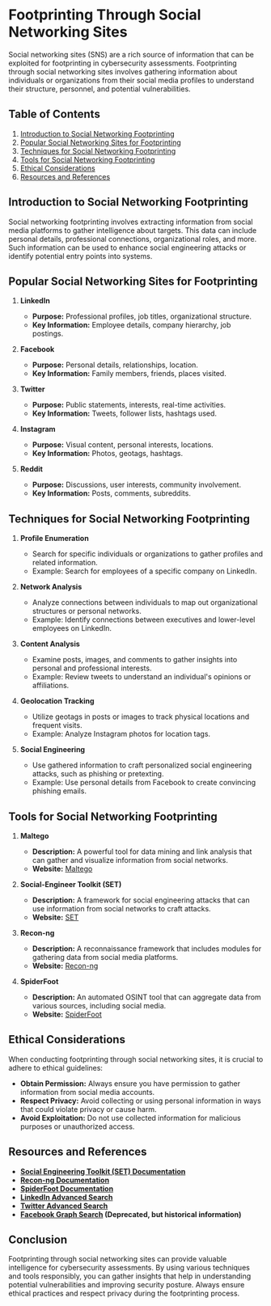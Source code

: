 # Footprinting Through Social Networking Sites

Social networking sites (SNS) are a rich source of information that can be exploited for footprinting in cybersecurity assessments. Footprinting through social networking sites involves gathering information about individuals or organizations from their social media profiles to understand their structure, personnel, and potential vulnerabilities.

## Table of Contents

1. [Introduction to Social Networking Footprinting](#introduction-to-social-networking-footprinting)
2. [Popular Social Networking Sites for Footprinting](#popular-social-networking-sites-for-footprinting)
3. [Techniques for Social Networking Footprinting](#techniques-for-social-networking-footprinting)
4. [Tools for Social Networking Footprinting](#tools-for-social-networking-footprinting)
5. [Ethical Considerations](#ethical-considerations)
6. [Resources and References](#resources-and-references)

## Introduction to Social Networking Footprinting

Social networking footprinting involves extracting information from social media platforms to gather intelligence about targets. This data can include personal details, professional connections, organizational roles, and more. Such information can be used to enhance social engineering attacks or identify potential entry points into systems.

## Popular Social Networking Sites for Footprinting

1. **LinkedIn**
   - **Purpose:** Professional profiles, job titles, organizational structure.
   - **Key Information:** Employee details, company hierarchy, job postings.

2. **Facebook**
   - **Purpose:** Personal details, relationships, location.
   - **Key Information:** Family members, friends, places visited.

3. **Twitter**
   - **Purpose:** Public statements, interests, real-time activities.
   - **Key Information:** Tweets, follower lists, hashtags used.

4. **Instagram**
   - **Purpose:** Visual content, personal interests, locations.
   - **Key Information:** Photos, geotags, hashtags.

5. **Reddit**
   - **Purpose:** Discussions, user interests, community involvement.
   - **Key Information:** Posts, comments, subreddits.

## Techniques for Social Networking Footprinting

1. **Profile Enumeration**
   - Search for specific individuals or organizations to gather profiles and related information.
   - Example: Search for employees of a specific company on LinkedIn.

2. **Network Analysis**
   - Analyze connections between individuals to map out organizational structures or personal networks.
   - Example: Identify connections between executives and lower-level employees on LinkedIn.

3. **Content Analysis**
   - Examine posts, images, and comments to gather insights into personal and professional interests.
   - Example: Review tweets to understand an individual's opinions or affiliations.

4. **Geolocation Tracking**
   - Utilize geotags in posts or images to track physical locations and frequent visits.
   - Example: Analyze Instagram photos for location tags.

5. **Social Engineering**
   - Use gathered information to craft personalized social engineering attacks, such as phishing or pretexting.
   - Example: Use personal details from Facebook to create convincing phishing emails.

## Tools for Social Networking Footprinting

1. **Maltego**
   - **Description:** A powerful tool for data mining and link analysis that can gather and visualize information from social networks.
   - **Website:** [Maltego](https://www.paterva.com/)

2. **Social-Engineer Toolkit (SET)**
   - **Description:** A framework for social engineering attacks that can use information from social networks to craft attacks.
   - **Website:** [SET](https://github.com/trustedsec/social-engineer-toolkit)

3. **Recon-ng**
   - **Description:** A reconnaissance framework that includes modules for gathering data from social media platforms.
   - **Website:** [Recon-ng](https://bitbucket.org/LaNMaSteR53/recon-ng)

4. **SpiderFoot**
   - **Description:** An automated OSINT tool that can aggregate data from various sources, including social media.
   - **Website:** [SpiderFoot](https://www.spiderfoot.net/)

## Ethical Considerations

When conducting footprinting through social networking sites, it is crucial to adhere to ethical guidelines:

- **Obtain Permission:** Always ensure you have permission to gather information from social media accounts.
- **Respect Privacy:** Avoid collecting or using personal information in ways that could violate privacy or cause harm.
- **Avoid Exploitation:** Do not use collected information for malicious purposes or unauthorized access.

## Resources and References

- **[Social Engineering Toolkit (SET) Documentation](https://github.com/trustedsec/social-engineer-toolkit/wiki)**
- **[Recon-ng Documentation](https://bitbucket.org/LaNMaSteR53/recon-ng/wiki)**
- **[SpiderFoot Documentation](https://www.spiderfoot.net/documentation/)**
- **[LinkedIn Advanced Search](https://www.linkedin.com/)**
- **[Twitter Advanced Search](https://twitter.com/search-advanced)**
- **[Facebook Graph Search](https://www.facebook.com/) (Deprecated, but historical information)**

## Conclusion

Footprinting through social networking sites can provide valuable intelligence for cybersecurity assessments. By using various techniques and tools responsibly, you can gather insights that help in understanding potential vulnerabilities and improving security posture. Always ensure ethical practices and respect privacy during the footprinting process.

